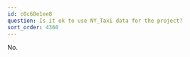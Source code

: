 ```yaml
---
id: c0c68e1ee8
question: Is it ok to use NY_Taxi data for the project?
sort_order: 4360
---
```


No.